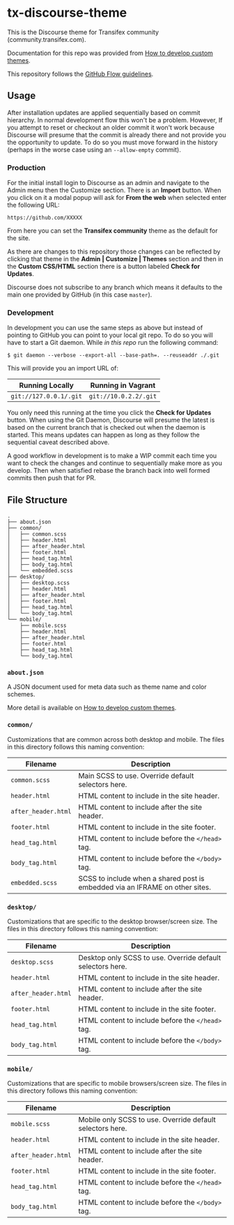# tx-discourse-theme

This is the Discourse theme for Transifex community (community.transifex.com).

Documentation for this repo was provided from [How to develop custom
themes][source].

This repository follows the [GitHub Flow guidelines][github-flow].

## Usage

After installation updates are applied sequentially based on commit hierarchy.
In normal development flow this won't be a problem. However, If you attempt to
reset or checkout an older commit it won't work because Discourse will presume
that the commit is already there and not provide you the opportunity to update.
To do so you must move forward in the history (perhaps in the worse case using
an `--allow-empty` commit).

### Production

For the initial install login to Discourse as an admin and navigate to the Admin
menu then the Customize section. There is an **Import** button. When you click
on it a modal popup will ask for **From the web** when selected enter the
following URL:

    https://github.com/XXXXX

From here you can set the **Transifex community** theme as the default for
the site.

As there are changes to this repository those changes can be reflected by
clicking that theme in the **Admin | Customize | Themes** section and then in
the **Custom CSS/HTML** section there is a button labeled **Check for Updates**.

Discourse does not subscribe to any branch which means it defaults to the main
one provided by GitHub (in this case `master`).

### Development

In development you can use the same steps as above but instead of pointing to
GitHub you can point to your local git repo. To do so you will have to start a
Git daemon. While *in this repo* run the following command:

```console
$ git daemon --verbose --export-all --base-path=. --reuseaddr ./.git
```

This will provide you an import URL of:

| Running Locally        | Running in Vagrant    |
|------------------------|-----------------------|
| `git://127.0.0.1/.git` | `git://10.0.2.2/.git` |

You only need this running at the time you click the **Check for Updates**
button. When using the Git Daemon, Discourse will presume the latest is based on
the current branch that is checked out when the daemon is started. This means
updates can happen as long as they follow the sequential caveat described above.

A good workflow in development is to make a WIP commit each time you want to
check the changes and continue to sequentially make more as you develop. Then
when satisfied rebase the branch back into well formed commits then push that
for PR.

## File Structure

```text
.
├── about.json
├── common/
│   ├── common.scss
│   ├── header.html
│   ├── after_header.html
│   ├── footer.html
│   ├── head_tag.html
│   ├── body_tag.html
│   └── embedded.scss
├── desktop/
│   ├── desktop.scss
│   ├── header.html
│   ├── after_header.html
│   ├── footer.html
│   ├── head_tag.html
│   └── body_tag.html
└── mobile/
    ├── mobile.scss
    ├── header.html
    ├── after_header.html
    ├── footer.html
    ├── head_tag.html
    └── body_tag.html
```

### `about.json`

A JSON document used for meta data such as theme name and color schemes.

More detail is available on [How to develop custom themes][source].

### `common/`

Customizations that are common across both desktop and mobile. The files in
this directory follows this naming convention:

| Filename            | Description |
|---------------------|-------------|
| `common.scss`       | Main SCSS to use. Override default selectors here. |
| `header.html`       | HTML content to include in the site header. |
| `after_header.html` | HTML content to include after the site header. |
| `footer.html`       | HTML content to include in the site footer. |
| `head_tag.html`     | HTML content to include before the `</head>` tag. |
| `body_tag.html`     | HTML content to include before the `</body>` tag. |
| `embedded.scss`     | SCSS to include when a shared post is embedded via an IFRAME on other sites. |

### `desktop/`

Customizations that are specific to the desktop browser/screen size. The files
in this directory follows this naming convention:

| Filename            | Description |
|---------------------|-------------|
| `desktop.scss`      | Desktop only SCSS to use. Override default selectors here. |
| `header.html`       | HTML content to include in the site header. |
| `after_header.html` | HTML content to include after the site header. |
| `footer.html`       | HTML content to include in the site footer. |
| `head_tag.html`     | HTML content to include before the `</head>` tag. |
| `body_tag.html`     | HTML content to include before the `</body>` tag. |

### `mobile/`

Customizations that are specific to mobile browsers/screen size. The files in
this directory follows this naming convention:

| Filename            | Description |
|---------------------|-------------|
| `mobile.scss`       | Mobile only SCSS to use. Override default selectors here. |
| `header.html`       | HTML content to include in the site header. |
| `after_header.html` | HTML content to include after the site header. |
| `footer.html`       | HTML content to include in the site footer. |
| `head_tag.html`     | HTML content to include before the `</head>` tag. |
| `body_tag.html`     | HTML content to include before the `</body>` tag. |

[source]: https://meta.discourse.org/t/how-to-develop-custom-themes/60848
[github-flow]: https://guides.github.com/introduction/flow/

